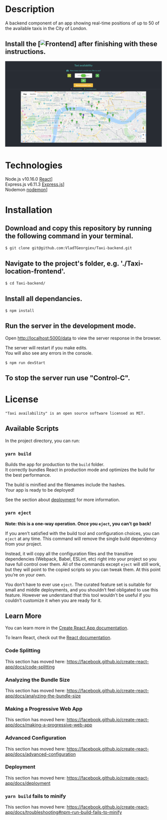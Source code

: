 # Description

A backend component of an app showing real-time positions of up to 50 of the available taxis in the City of London.
## Install the [![Frontend](https://github.com/VladTGeorgiev/Taxi-location-frontend)] after finishing with these instructions.

![Preview Frontend](/Preview_frontend.png)



# Technologies 

Node.js v10.16.0 [React](https://nodejs.org/)]<br/>
Express.js v6.11.3 [Express.js](https://expressjs.com/)]<br/>
Nodemon [nodemon](https://nodemon.io/)]<br/>



# Installation

## Download and copy this repository by running the following command in your terminal.

    $ git clone git@github.com:VladTGeorgiev/Taxi-backend.git

## Navigate to the project's folder, e.g. './Taxi-location-frontend'.

    $ cd Taxi-backend/

## Install all dependancies.

    $ npm install

## Run the server in the development mode.<br />
Open [http://localhost:5000/data](http://localhost:5000/data) to view the server response in the browser.

The server will restart if you make edits.<br />
You will also see any errors in the console.

    $ npm run devStart

## To stop the server run use "Control-C".



# License
    "Taxi availability" is an open source software licensed as MIT.



## Available Scripts

In the project directory, you can run:

### `yarn build`

Builds the app for production to the `build` folder.<br />
It correctly bundles React in production mode and optimizes the build for the best performance.

The build is minified and the filenames include the hashes.<br />
Your app is ready to be deployed!

See the section about [deployment](https://facebook.github.io/create-react-app/docs/deployment) for more information.

### `yarn eject`

**Note: this is a one-way operation. Once you `eject`, you can’t go back!**

If you aren’t satisfied with the build tool and configuration choices, you can `eject` at any time. This command will remove the single build dependency from your project.

Instead, it will copy all the configuration files and the transitive dependencies (Webpack, Babel, ESLint, etc) right into your project so you have full control over them. All of the commands except `eject` will still work, but they will point to the copied scripts so you can tweak them. At this point you’re on your own.

You don’t have to ever use `eject`. The curated feature set is suitable for small and middle deployments, and you shouldn’t feel obligated to use this feature. However we understand that this tool wouldn’t be useful if you couldn’t customize it when you are ready for it.

## Learn More

You can learn more in the [Create React App documentation](https://facebook.github.io/create-react-app/docs/getting-started).

To learn React, check out the [React documentation](https://reactjs.org/).

### Code Splitting

This section has moved here: https://facebook.github.io/create-react-app/docs/code-splitting

### Analyzing the Bundle Size

This section has moved here: https://facebook.github.io/create-react-app/docs/analyzing-the-bundle-size

### Making a Progressive Web App

This section has moved here: https://facebook.github.io/create-react-app/docs/making-a-progressive-web-app

### Advanced Configuration

This section has moved here: https://facebook.github.io/create-react-app/docs/advanced-configuration

### Deployment

This section has moved here: https://facebook.github.io/create-react-app/docs/deployment

### `yarn build` fails to minify

This section has moved here: https://facebook.github.io/create-react-app/docs/troubleshooting#npm-run-build-fails-to-minify
